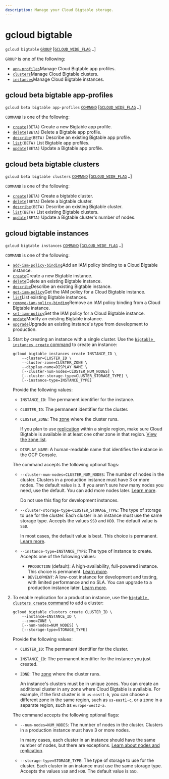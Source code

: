 ```yaml
---
description: Manage your Cloud Bigtable storage.
---
```


# gcloud bigtable

 `gcloud bigtable` [`GROUP`](https://cloud.google.com/sdk/gcloud/reference/bigtable/#GROUP) \[[`GCLOUD_WIDE_FLAG`](https://cloud.google.com/sdk/gcloud/reference/bigtable/#GCLOUD-WIDE-FLAGS) `…`\]

 `GROUP` is one of the following:

* [`app-profiles`](https://cloud.google.com/sdk/gcloud/reference/bigtable/app-profiles)Manage Cloud Bigtable app profiles.
* [`clusters`](https://cloud.google.com/sdk/gcloud/reference/bigtable/clusters)Manage Cloud Bigtable clusters.
* [`instances`](https://cloud.google.com/sdk/gcloud/reference/bigtable/instances)Manage Cloud Bigtable instances.

## gcloud beta bigtable app-profiles

 `gcloud beta bigtable app-profiles` [`COMMAND`](https://cloud.google.com/sdk/gcloud/reference/beta/bigtable/app-profiles/#COMMAND) \[[`GCLOUD_WIDE_FLAG`](https://cloud.google.com/sdk/gcloud/reference/beta/bigtable/app-profiles/#GCLOUD-WIDE-FLAGS) `…`\]

 `COMMAND` is one of the following:

* [`create`](https://cloud.google.com/sdk/gcloud/reference/beta/bigtable/app-profiles/create)`(BETA)` Create a new Bigtable app profile.
* [`delete`](https://cloud.google.com/sdk/gcloud/reference/beta/bigtable/app-profiles/delete)`(BETA)` Delete a Bigtable app profile.
* [`describe`](https://cloud.google.com/sdk/gcloud/reference/beta/bigtable/app-profiles/describe)`(BETA)` Describe an existing Bigtable app profile.
* [`list`](https://cloud.google.com/sdk/gcloud/reference/beta/bigtable/app-profiles/list)`(BETA)` List Bigtable app profiles.
* [`update`](https://cloud.google.com/sdk/gcloud/reference/beta/bigtable/app-profiles/update)`(BETA)` Update a Bigtable app profile.

## gcloud beta bigtable clusters

 `gcloud beta bigtable clusters` [`COMMAND`](https://cloud.google.com/sdk/gcloud/reference/beta/bigtable/clusters/#COMMAND) \[[`GCLOUD_WIDE_FLAG`](https://cloud.google.com/sdk/gcloud/reference/beta/bigtable/clusters/#GCLOUD-WIDE-FLAGS) `…`\]

 `COMMAND` is one of the following:

* [`create`](https://cloud.google.com/sdk/gcloud/reference/beta/bigtable/clusters/create)`(BETA)` Create a bigtable cluster.
* [`delete`](https://cloud.google.com/sdk/gcloud/reference/beta/bigtable/clusters/delete)`(BETA)` Delete a bigtable cluster.
* [`describe`](https://cloud.google.com/sdk/gcloud/reference/beta/bigtable/clusters/describe)`(BETA)` Describe an existing Bigtable cluster.
* [`list`](https://cloud.google.com/sdk/gcloud/reference/beta/bigtable/clusters/list)`(BETA)` List existing Bigtable clusters.
* [`update`](https://cloud.google.com/sdk/gcloud/reference/beta/bigtable/clusters/update)`(BETA)` Update a Bigtable cluster's number of nodes.

## gcloud bigtable instances

 `gcloud bigtable instances` [`COMMAND`](https://cloud.google.com/sdk/gcloud/reference/bigtable/instances/#COMMAND) \[[`GCLOUD_WIDE_FLAG`](https://cloud.google.com/sdk/gcloud/reference/bigtable/instances/#GCLOUD-WIDE-FLAGS) `…`\]

 `COMMAND` is one of the following:

* [`add-iam-policy-binding`](https://cloud.google.com/sdk/gcloud/reference/bigtable/instances/add-iam-policy-binding)Add an IAM policy binding to a Cloud Bigtable instance.
* [`create`](https://cloud.google.com/sdk/gcloud/reference/bigtable/instances/create)Create a new Bigtable instance.
* [`delete`](https://cloud.google.com/sdk/gcloud/reference/bigtable/instances/delete)Delete an existing Bigtable instance.
* [`describe`](https://cloud.google.com/sdk/gcloud/reference/bigtable/instances/describe)Describe an existing Bigtable instance.
* [`get-iam-policy`](https://cloud.google.com/sdk/gcloud/reference/bigtable/instances/get-iam-policy)Get the IAM policy for a Cloud Bigtable instance.
* [`list`](https://cloud.google.com/sdk/gcloud/reference/bigtable/instances/list)List existing Bigtable instances.
* [`remove-iam-policy-binding`](https://cloud.google.com/sdk/gcloud/reference/bigtable/instances/remove-iam-policy-binding)Remove an IAM policy binding from a Cloud Bigtable instance.
* [`set-iam-policy`](https://cloud.google.com/sdk/gcloud/reference/bigtable/instances/set-iam-policy)Set the IAM policy for a Cloud Bigtable instance.
* [`update`](https://cloud.google.com/sdk/gcloud/reference/bigtable/instances/update)Modify an existing Bigtable instance.
* [`upgrade`](https://cloud.google.com/sdk/gcloud/reference/bigtable/instances/upgrade)Upgrade an existing instance's type from development to production.

1. Start by creating an instance with a single cluster. Use the [`bigtable instances create` command](https://cloud.google.com/sdk/gcloud/reference/bigtable/instances/create) to create an instance:

   ```text
   gcloud bigtable instances create INSTANCE_ID \
       --cluster=CLUSTER_ID \
       --cluster-zone=CLUSTER_ZONE \
       --display-name=DISPLAY_NAME \
       [--cluster-num-nodes=CLUSTER_NUM_NODES] \
       [--cluster-storage-type=CLUSTER_STORAGE_TYPE] \
       [--instance-type=INSTANCE_TYPE]
   ```

   Provide the following values:

   * `INSTANCE_ID`: The permanent identifier for the instance.
   * `CLUSTER_ID`: The permanent identifier for the cluster.
   * `CLUSTER_ZONE`: The [zone](https://cloud.google.com/bigtable/docs/locations) where the cluster runs.

     If you plan to use [replication](https://cloud.google.com/bigtable/docs/replication-overview) within a single region, make sure Cloud Bigtable is available in at least one other zone in that region. [View the zone list](https://cloud.google.com/bigtable/docs/locations).

   * `DISPLAY_NAME`: A human-readable name that identifies the instance in the GCP Console.

   The command accepts the following optional flags:

   * `--cluster-num-nodes=CLUSTER_NUM_NODES`: The number of nodes in the cluster. Clusters in a production instance must have 3 or more nodes. The default value is `3`. If you aren't sure how many nodes you need, use the default. You can add more nodes later. [Learn more](https://cloud.google.com/bigtable/docs/instances-clusters-nodes#nodes).

     Do not use this flag for development instances.

   * `--cluster-storage-type=CLUSTER_STORAGE_TYPE`: The type of storage to use for the cluster. Each cluster in an instance must use the same storage type. Accepts the values `SSD` and `HDD`. The default value is `SSD`.

     In most cases, the default value is best. This choice is permanent. [Learn more](https://cloud.google.com/bigtable/docs/choosing-ssd-hdd).

   * `--instance-type=INSTANCE_TYPE`: The type of instance to create. Accepts one of the following values:
     * `PRODUCTION` \(default\): A high-availability, full-powered instance. This choice is permanent. [Learn more](https://cloud.google.com/bigtable/docs/instances-clusters-nodes#instances).
     * `DEVELOPMENT`: A low-cost instance for development and testing, with limited performance and no SLA. You can upgrade to a production instance later. [Learn more](https://cloud.google.com/bigtable/docs/instances-clusters-nodes#instances).

2. To enable replication for a production instance, use the [`bigtable clusters create` command](https://cloud.google.com/sdk/gcloud/reference/bigtable/clusters/create) to add a cluster:

   ```text
   gcloud bigtable clusters create CLUSTER_ID \
       --instance=INSTANCE_ID \
       --zone=ZONE \
       [--num-nodes=NUM_NODES] \
       [--storage-type=STORAGE_TYPE]
   ```

   Provide the following values:

   * `CLUSTER_ID`: The permanent identifier for the cluster.
   * `INSTANCE_ID`: The permanent identifier for the instance you just created.
   * `ZONE`: The [zone](https://cloud.google.com/bigtable/docs/locations) where the cluster runs.

     An instance's clusters must be in unique zones. You can create an additional cluster in any zone where Cloud Bigtable is available. For example, if the first cluster is in `us-east1-b`, you can choose a different zone in the same region, such as `us-east1-c`, or a zone in a separate region, such as `europe-west2-a`.

   The command accepts the following optional flags:

   * `--num-nodes=NUM_NODES`: The number of nodes in the cluster. Clusters in a production instance must have 3 or more nodes.

     In many cases, each cluster in an instance should have the same number of nodes, but there are exceptions. [Learn about nodes and replication](https://cloud.google.com/bigtable/docs/instances-clusters-nodes#nodes-replication).

   * `--storage-type=STORAGE_TYPE`: The type of storage to use for the cluster. Each cluster in an instance must use the same storage type. Accepts the values `SSD` and `HDD`. The default value is `SSD`.

